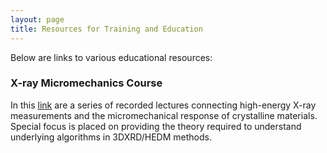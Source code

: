 ```yaml
---
layout: page
title: Resources for Training and Education
---
```


Below are links to various educational resources:

### X-ray Micromechanics Course
In this [link](https://www.youtube.com/watch?v=kYEboNz423A) are a series of recorded lectures connecting high-energy X-ray measurements and the micromechanical response of crystalline materials. Special focus is placed on providing the theory required to understand underlying algorithms in 3DXRD/HEDM methods.

